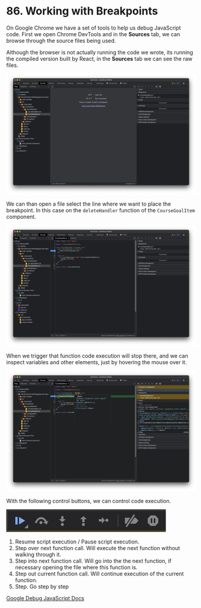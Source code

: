 # 86. Working with Breakpoints

On Google Chrome we have a set of tools to help us debug JavaScript code. First we open Chrome DevTools and in the **Sources** tab, we can browse through the source files being used.

Although the browser is not actually running the code we wrote, its running the compiled version built by React, in the **Sources** tab we can see the raw files.

![Google Chrome DevTools Sources tab](./images/06-01.png "Google Chrome DevTools Sources tab")

We can than open a file select the line where we want to place the breakpoint. In this case on the `deleteHandler` function of the `CourseGoalItem` component.

![Placing a breakpoint](./images/06-02.png "Placing a breakpoint")

When we trigger that function code execution will stop there, and we can inspect variables and other elements, just by hovering the mouse over it.

![Code execution stop on breakpoint](./images/06-03.png "Code execution stop on breakpoint")

With the following control buttons, we can control code execution.

![Code execution stop on breakpoint](./images/06-04.png "Code execution stop on breakpoint")

1. Resume script execution / Pause script execution.
2. Step over next function call. Will execute the next function without walking through it.
3. Step into next function call. Will go into the the next function, if necessary opening the file where this function is.
4. Step out current function call. Will continue execution of the current function.
5. Step. Go step by step

[Google Debug JavaScript Docs](https://developer.chrome.com/docs/devtools/javascript/)
